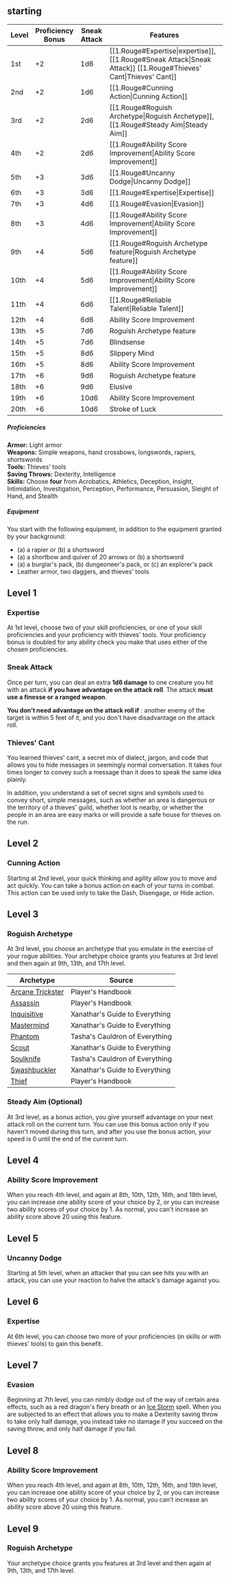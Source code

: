 ## starting

| Level | Proficiency Bonus | Sneak Attack | Features                                                                                                          |
| ----- | ----------------- | ------------ | ----------------------------------------------------------------------------------------------------------------- |
| 1st   | +2                | 1d6          | [[1.Rouge#Expertise\|expertise]], [[1.Rouge#Sneak Attack\|Sneak Attack]] [[1.Rouge#Thieves' Cant\|Thieves' Cant]] |
| 2nd   | +2                | 1d6          | [[1.Rouge#Cunning Action\|Cunning Action]]                                                                        |
| 3rd   | +2                | 2d6          | [[1.Rouge#Roguish Archetype\|Roguish Archetype]],[[1.Rouge#Steady Aim\|Steady Aim]]                               |
| 4th   | +2                | 2d6          | [[1.Rouge#Ability Score Improvement\|Ability Score Improvement]]                                                  |
| 5th   | +3                | 3d6          | [[1.Rouge#Uncanny Dodge\|Uncanny Dodge]]                                                                          |
| 6th   | +3                | 3d6          | [[1.Rouge#Expertise\|Expertise]]                                                                                  |
| 7th   | +3                | 4d6          | [[1.Rouge#Evasion\|Evasion]]                                                                                      |
| 8th   | +3                | 4d6          | [[1.Rouge#Ability Score Improvement\|Ability Score Improvement]]                                                  |
| 9th   | +4                | 5d6          | [[1.Rouge#Roguish Archetype feature\|Roguish Archetype feature]]                                                  |
| 10th  | +4                | 5d6          | [[1.Rouge#Ability Score Improvement\|Ability Score Improvement]]                                                  |
| 11th  | +4                | 6d6          | [[1.Rouge#Reliable Talent\|Reliable Talent]]                                                                      |
| 12th  | +4                | 6d6          | Ability Score Improvement                                                                                         |
| 13th  | +5                | 7d6          | Roguish Archetype feature                                                                                         |
| 14th  | +5                | 7d6          | Blindsense                                                                                                        |
| 15th  | +5                | 8d6          | Slippery Mind                                                                                                     |
| 16th  | +5                | 8d6          | Ability Score Improvement                                                                                         |
| 17th  | +6                | 9d6          | Roguish Archetype feature                                                                                         |
| 18th  | +6                | 9d6          | Elusive                                                                                                           |
| 19th  | +6                | 10d6         | Ability Score Improvement                                                                                         |
| 20th  | +6                | 10d6         | Stroke of Luck                                                                                                    |
##### Proficiencies

**Armor:** Light armor  
**Weapons:** Simple weapons, hand crossbows, longswords, rapiers, shortswords  
**Tools:** Thieves' tools  
**Saving Throws:** Dexterity, Intelligence  
**Skills:** Choose **four** from Acrobatics, Athletics, Deception, Insight, Intimidation, Investigation, Perception, Performance, Persuasion, Sleight of Hand, and Stealth

##### Equipment
You start with the following equipment, in addition to the equipment granted by your background:

- (a) a rapier or (b) a shortsword
- (a) a shortbow and quiver of 20 arrows or (b) a shortsword
- (a) a burglar's pack, (b) dungeoneer's pack, or (c) an explorer's pack
- Leather armor, two daggers, and thieves' tools

## Level 1
### Expertise
At 1st level, choose two of your skill proficiencies, or one of your skill proficiencies and your proficiency with thieves' tools. Your proficiency bonus is doubled for any ability check you make that uses either of the chosen proficiencies.

### Sneak Attack
Once per turn, you can deal an extra **1d6 damage** to one creature you hit with an attack **if you have advantage on the attack roll**. The attack **must use a finesse or a ranged weapon**.

**You don't need advantage on the attack roll if** :
another enemy of the target is within 5 feet of it, and you don't have disadvantage on the attack roll.
### Thieves' Cant
You learned thieves' cant, a secret mix of dialect, jargon, and code that allows you to hide messages in seemingly normal conversation. 
It takes four times longer to convey such a message than it does to speak the same idea plainly.

In addition, you understand a set of secret signs and symbols used to convey short, simple messages, such as whether an area is dangerous or the territory of a thieves' guild, whether loot is nearby, or whether the people in an area are easy marks or will provide a safe house for thieves on the run.

## Level 2
### Cunning Action
Starting at 2nd level, your quick thinking and agility allow you to move and act quickly. You can take a bonus action on each of your turns in combat. This action can be used only to take the Dash, Disengage, or Hide action.

## Level 3
### Roguish Archetype
At 3rd level, you choose an archetype that you emulate in the exercise of your rogue abilities. Your archetype choice grants you features at 3rd level and then again at 9th, 13th, and 17th level.

| Archetype                                                                 | Source                                                                                                                         |
| ------------------------------------------------------------------------- | ------------------------------------------------------------------------------------------------------------------------------ |
| [Arcane Trickster](http://dnd5e.wikidot.com/rogue:arcane-trickster)       | Player's Handbook                                                                                                              |
| [Assassin](http://dnd5e.wikidot.com/rogue:assassin)                       | Player's Handbook                                                                                                              |
| [Inquisitive](http://dnd5e.wikidot.com/rogue:inquisitive)                 | Xanathar's Guide to Everything                                                                                                 |
| [Mastermind](http://dnd5e.wikidot.com/rogue:mastermind)                   | Xanathar's Guide to Everything                                                                                                 |
| [Phantom](http://dnd5e.wikidot.com/rogue:phantom)                         | Tasha's Cauldron of Everything                                                                                                 |
| [Scout](http://dnd5e.wikidot.com/rogue:scout)                             | Xanathar's Guide to Everything                                                                                                 |
| [Soulknife](http://dnd5e.wikidot.com/rogue:soulknife)                     | Tasha's Cauldron of Everything                                                                                                 |
| [Swashbuckler](http://dnd5e.wikidot.com/rogue:swashbuckler)               | Xanathar's Guide to Everything                                                                                                 |
| [Thief](http://dnd5e.wikidot.com/rogue:thief)                             | Player's Handbook                                                                                                              |
### Steady Aim (Optional)
At 3rd level, as a bonus action, you give yourself advantage on your next attack roll on the current turn. You can use this bonus action only if you haven't moved during this turn, and after you use the bonus action, your speed is 0 until the end of the current turn.

## Level 4
### Ability Score Improvement
When you reach 4th level, and again at 8th, 10th, 12th, 16th, and 19th level, you can increase one ability score of your choice by 2, or you can increase two ability scores of your choice by 1. As normal, you can't increase an ability score above 20 using this feature.


## Level 5
### Uncanny Dodge
Starting at 5th level, when an attacker that you can see hits you with an attack, you can use your reaction to halve the attack's damage against you.


## Level 6
### Expertise
At 6th level, you can choose two more of your proficiencies (in skills or with thieves' tools) to gain this benefit.


## Level 7
### Evasion
Beginning at 7th level, you can nimbly dodge out of the way of certain area effects, such as a red dragon's fiery breath or an [Ice Storm](http://dnd5e.wikidot.com/spell:ice-storm) spell. When you are subjected to an effect that allows you to make a Dexterity saving throw to take only half damage, you instead take no damage if you succeed on the saving throw, and only half damage if you fail.


## Level 8
### Ability Score Improvement
When you reach 4th level, and again at 8th, 10th, 12th, 16th, and 19th level, you can increase one ability score of your choice by 2, or you can increase two ability scores of your choice by 1. As normal, you can't increase an ability score above 20 using this feature.


## Level 9
### Roguish Archetype
Your archetype choice grants you features at 3rd level and then again at 9th, 13th, and 17th level.



